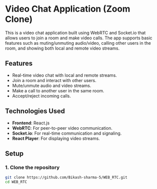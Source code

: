 # Video Chat Application (Zoom Clone)

This is a video chat application built using WebRTC and Socket.io that allows users to join a room and make video calls. The app supports basic features such as muting/unmuting audio/video, calling other users in the room, and showing both local and remote video streams.

## Features

- Real-time video chat with local and remote streams.
- Join a room and interact with other users.
- Mute/unmute audio and video streams.
- Make a call to another user in the same room.
- Accept/reject incoming calls.

## Technologies Used

- **Frontend**: React.js
- **WebRTC**: For peer-to-peer video communication.
- **Socket.io**: For real-time communication and signaling.
- **React Player**: For displaying video streams.

## Setup

### 1. Clone the repository

```bash
git clone https://github.com/Bikash-sharma-5/WEB_RTC.git
cd WEB_RTC
